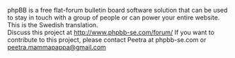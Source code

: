 phpBB is a free flat-forum bulletin board software solution that can be used to stay in touch with a group of people or can power your entire website.<br />
This is the Swedish translation.<br />
Discuss this project at http://www.phpbb-se.com/forum/ If you want to contribute to this project, please contact Peetra at phpbb-se.com or peetra.mammapappa@gmail.com